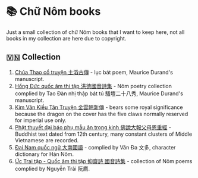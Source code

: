 # 📚 Chữ Nôm books

Just a small collection of chữ Nôm books that I want to keep here, not all books in my collection are here due to copyright.
 
## 🇻🇳 Collection

1. [Chúa Thao cổ truyện 主滔古傳](https://github.com/HyKNH/NomBooks/blob/main/Ch%C3%BAa%20Thao%20c%E1%BB%95%20truy%E1%BB%87n%20%E4%B8%BB%E6%BB%94%E5%8F%A4%E5%82%B3.pdf) - lục bát poem, Maurice Durand's manuscript. 
2. [Hồng Đức quốc âm thi tập 洪徳國音詩集](https://github.com/HyKNH/NomBooks/blob/main/H%E1%BB%93ng%20%C4%90%E1%BB%A9c%20qu%E1%BB%91c%20%C3%A2m%20thi%20t%E1%BA%ADp%20%E6%B4%AA%E5%BE%B3%E5%9C%8B%E9%9F%B3%E8%A9%A9%E9%9B%86.pdf) - Nôm poetry collection complied by Tao Đàn nhị thập bát tú 騷壇二十八秀, Maurice Durand's manuscript.
3. [Kim Vân Kiều Tân Truyện 金雲翹新傳](https://github.com/HyKNH/NomBooks/blob/main/Kim%20V%C3%A2n%20Ki%E1%BB%81u%20T%C3%A2n%20Truy%E1%BB%87n.pdf) - bears some royal significance because the dragon on the cover has the five claws normally reserved for imperial use only.
4. [Phật thuyết đại báo phụ mẫu ân trọng kinh 佛說大報父母恩重經](https://github.com/HyKNH/NomBooks/blob/main/Ph%E1%BA%ADt%20thuy%E1%BA%BFt%20%C4%91%E1%BA%A1i%20b%C3%A1o%20ph%E1%BB%A5%20m%E1%BA%ABu%20%C3%A2n%20tr%E1%BB%8Dng%20kinh%20%E4%BD%9B%E8%AA%AA%E5%A4%A7%E5%A0%B1%E7%88%B6%E6%AF%8D%E6%81%A9%E9%87%8D%E7%B6%93.pdf) - Buddhist text dated from 12th century, many constant clusters of Middle Vietnamese are recorded.
5. [Đại Nam quốc ngữ 大南國語](https://github.com/HyKNH/NomBooks/blob/main/%C4%90%E1%BA%A1i%20Nam%20qu%E1%BB%91c%20ng%E1%BB%AF%E3%80%80%E5%A4%A7%E5%8D%97%E5%9C%8B%E8%AA%9E.pdf) - complied by Văn Đa 文多, character dictionary for Hán Nôm.
6. [Ức Trai tập - Quốc âm thi tập 抑齋詩 國音詩集](https://github.com/HyKNH/NomBooks/blob/main/%E1%BB%A8c%20Trai%20t%E1%BA%ADp_Qu%E1%BB%91c%20%C3%A2m%20thi%20t%E1%BA%ADp%20%E6%8A%91%E9%BD%8B%E8%A9%A9_%E5%9C%8B%E9%9F%B3%E8%A9%A9%E9%9B%86.pdf) - collection of Nôm poems complied by Nguyễn Trãi 阮廌.
